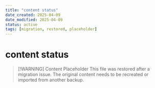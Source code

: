 ```yaml
---
title: "content status"
date_created: 2025-04-09
date_modified: 2025-04-09
status: active
tags: [migration, restored, placeholder]
---
```


# content status

> [\!WARNING] Content Placeholder
> This file was restored after a migration issue. The original content needs to be recreated or imported from another backup.

